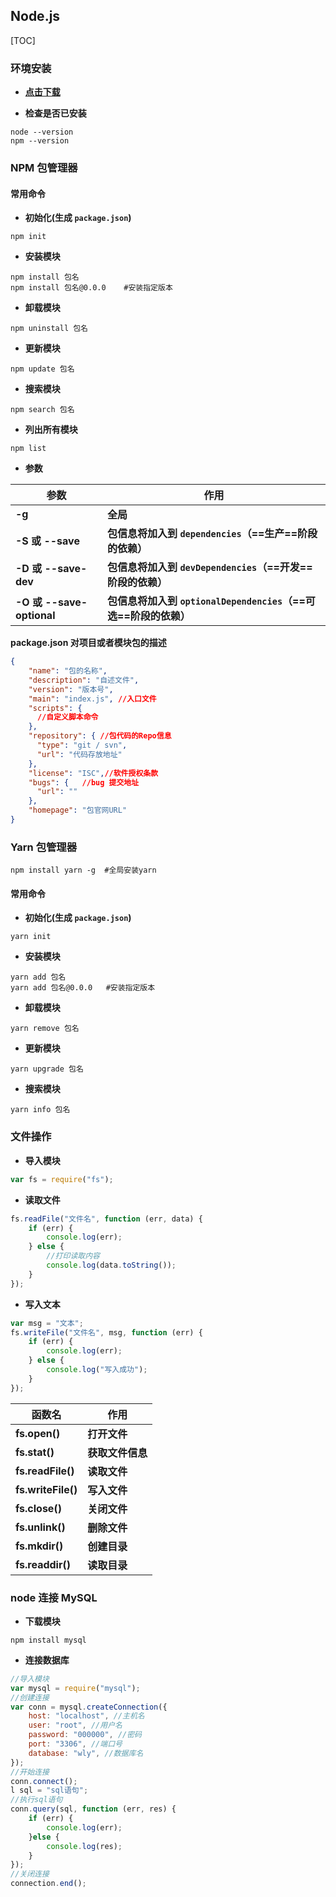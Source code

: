 ## Node.js

[TOC]

### 环境安装

- **[点击下载](https://nodejs.org/zh-cn/download/)**

- **检查是否已安装**

```shell
node --version
npm --version
```

### NPM 包管理器

#### 常用命令

- **初始化(生成 `package.json`)**

```shell
npm init
```

- **安装模块**

```shell
npm install 包名
npm install 包名@0.0.0	#安装指定版本
```

- **卸载模块** 

```shell
npm uninstall 包名
```

- **更新模块**

```shell
npm update 包名
```

- **搜索模块**

```shell
npm search 包名
```

- **列出所有模块**

```shell
npm list
```

- **参数**

| 参数                      | 作用                                                         |
| ------------------------- | ------------------------------------------------------------ |
| **-g**                    | **全局**                                                     |
| **-S 或 --save**          | **包信息将加入到 `dependencies`（==生产==阶段的依赖）**      |
| **-D 或 --save-dev**      | **包信息将加入到 `devDependencies`（==开发==阶段的依赖）**   |
| **-O 或 --save-optional** | **包信息将加入到 `optionalDependencies`（==可选==阶段的依赖）** |

**package.json 		对项目或者模块包的描述**

```json
{
	"name": "包的名称",
	"description": "自述文件",
	"version": "版本号",
	"main": "index.js",	//入口文件
	"scripts": {
	  //自定义脚本命令
	},
	"repository": { //包代码的Repo信息
	  "type": "git / svn",
	  "url": "代码存放地址"
	},
	"license": "ISC",//软件授权条款
	"bugs": {	//bug 提交地址
	  "url": ""
	},
	"homepage": "包官网URL"
}
```

### Yarn 包管理器

```shell
npm install yarn -g  #全局安装yarn
```

#### 常用命令

- **初始化(生成 `package.json`)**

```shell
yarn init
```

- **安装模块**

```shell
yarn add 包名
yarn add 包名@0.0.0	#安装指定版本
```

- **卸载模块** 

```shell
yarn remove 包名
```

- **更新模块**

```shell
yarn upgrade 包名
```

- **搜索模块**

```shell
yarn info 包名
```

### 文件操作

- **导入模块**

```js
var fs = require("fs");
```

- **读取文件**

```js
fs.readFile("文件名", function (err, data) {
	if (err) {
		console.log(err);
	} else {
		//打印读取内容
    	console.log(data.toString());
	}
});
```

- **写入文本**

```js
var msg = "文本";
fs.writeFile("文件名", msg, function (err) {
	if (err) {
		console.log(err);
	} else {
		console.log("写入成功");
	}
});
```

| 函数名             | 作用             |
| ------------------ | ---------------- |
| **fs.open()**      | **打开文件**     |
| **fs.stat()**      | **获取文件信息** |
| **fs.readFile()**  | **读取文件**     |
| **fs.writeFile()** | **写入文件**     |
| **fs.close()**     | **关闭文件**     |
| **fs.unlink()**    | **删除文件**     |
| **fs.mkdir()**     | **创建目录**     |
| **fs.readdir()**   | **读取目录**     |

### node 连接 MySQL

- **下载模块**

```shell
npm install mysql
```

- **连接数据库**

```js
//导入模块
var mysql = require("mysql");
//创建连接
var conn = mysql.createConnection({
	host: "localhost", //主机名
	user: "root", //用户名
	password: "000000", //密码
	port: "3306", //端口号
	database: "wly", //数据库名
});
//开始连接
conn.connect();
l sql = "sql语句";
//执行sql语句
conn.query(sql, function (err, res) {
	if (err) {
		console.log(err);
	}else {
		console.log(res);
    }
});
//关闭连接
connection.end();
```

